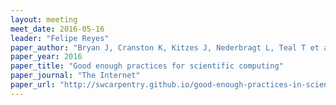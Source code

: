 ```yaml
---
layout: meeting
meet_date: 2016-05-16
leader: "Felipe Reyes"
paper_author: "Bryan J, Cranston K, Kitzes J, Nederbragt L, Teal T et al."
paper_year: 2016
paper_title: "Good enough practices for scientific computing"
paper_journal: "The Internet"
paper_url: "http://swcarpentry.github.io/good-enough-practices-in-scientific-computing/"
---
```

